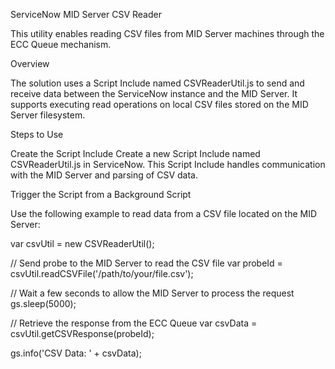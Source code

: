 ServiceNow MID Server CSV Reader

This utility enables reading CSV files from MID Server machines through the ECC Queue mechanism.

Overview

The solution uses a Script Include named CSVReaderUtil.js to send and receive data between the ServiceNow instance and the MID Server.
It supports executing read operations on local CSV files stored on the MID Server filesystem.

Steps to Use

Create the Script Include
Create a new Script Include named CSVReaderUtil.js in ServiceNow.
This Script Include handles communication with the MID Server and parsing of CSV data.

Trigger the Script from a Background Script

Use the following example to read data from a CSV file located on the MID Server:

var csvUtil = new CSVReaderUtil();

// Send probe to the MID Server to read the CSV file
var probeId = csvUtil.readCSVFile('/path/to/your/file.csv');

// Wait a few seconds to allow the MID Server to process the request
gs.sleep(5000);

// Retrieve the response from the ECC Queue
var csvData = csvUtil.getCSVResponse(probeId);

gs.info('CSV Data: ' + csvData);
